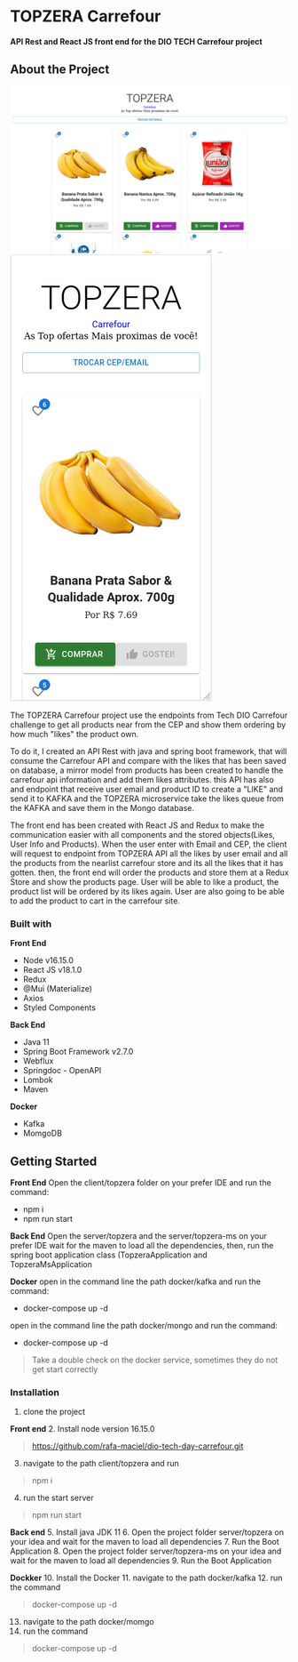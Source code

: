 # TOPZERA Carrefour
#### API Rest and React JS front end for the DIO TECH Carrefour project

## About the Project
![Screenshot of the project desk version!](screenshots/desk-layout.png "desk layout")
![Screenshot of the project mobile version!](screenshots/mobile-layout.png "mobile layout")

The TOPZERA Carrefour project use the endpoints from Tech DIO Carrefour challenge to get all products near from the CEP and show them ordering by how much "likes" the product own.

To do it, I created an API Rest with java and spring boot framework, that will consume the Carrefour API and compare with the likes that has been saved on database, a mirror model from products has been created to handle the carrefour api information and add them likes attributes. this API has also and endpoint that receive user email and product ID to create a "LIKE" and send it to KAFKA and the TOPZERA microservice take the likes queue from the KAFKA and save them in the Mongo database.

The front end has been created with React JS and Redux to make the communication easier with all components and the stored objects(Likes, User Info and Products).
When the user enter with Email and CEP, the client will request to endpoint from TOPZERA API all the likes by user email and all the products from the nearlist carrefour store and its all the likes that it has gotten. then, the front end will order the products and store them at a Redux Store and show the products page.
User will be able to like a product, the product list will be ordered by its likes again. User are also going to be able to add the product to cart in the carrefour site.

### Built with
**Front End**
- Node v16.15.0
- React JS v18.1.0
- Redux
- @Mui (Materialize)
- Axios
- Styled Components

**Back End**
- Java 11
- Spring Boot Framework v2.7.0
- Webflux
- Springdoc - OpenAPI
- Lombok
- Maven

**Docker**
- Kafka
- MomgoDB



## Getting Started
**Front End**
Open the client/topzera folder on your prefer IDE and run the command:
- npm i
- npm run start

**Back End**
Open the server/topzera and the server/topzera-ms on your prefer IDE wait for the maven to load all the dependencies, then, run the spring boot application class (TopzeraApplication and TopzeraMsApplication

**Docker**
open in the command line the path docker/kafka and run the command:
- docker-compose up -d

open in the command line the path docker/mongo and run the command:
- docker-compose up -d

> Take a double check on the docker service, sometimes they do not get start correctly

### Installation
1. clone the project

**Front end**
2. Install node version 16.15.0
> https://github.com/rafa-maciel/dio-tech-day-carrefour.git
3. navigate to the path client/topzera and run
> npm i
4. run the start server
> npm run start

**Back end**
5. Install java JDK 11
6. Open the project folder server/topzera on your idea and wait for the maven to load all dependencies
7. Run the Boot Application
8. Open the project folder server/topzera-ms on your idea and wait for the maven to load all dependencies
9. Run the Boot Application

**Dockker**
10. Install the Docker
11. navigate to the path docker/kafka
12. run the command
> docker-compose up -d
13. navigate to the path docker/momgo
14. run the command
> docker-compose up -d


